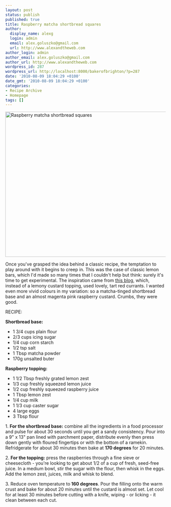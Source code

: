 ```yaml
---
layout: post
status: publish
published: true
title: Raspberry matcha shortbread squares
author:
  display_name: alexg
  login: admin
  email: alex.goluszko@gmail.com
  url: http://www.alexandtheweb.com
author_login: admin
author_email: alex.goluszko@gmail.com
author_url: http://www.alexandtheweb.com
wordpress_id: 287
wordpress_url: http://localhost:8000/bakerofbrighton/?p=287
date: '2010-08-09 18:04:29 +0100'
date_gmt: '2010-08-09 18:04:29 +0100'
categories:
- Recipe Archive
- Homepage
tags: []
---
```

<p><a href="http://localhost:8000/bakerofbrighton/wp-content/uploads/2010/08/IMG_2990-copy.jpg"><img class="alignnone size-medium wp-image-288" title="Raspberry matcha shortbread squares" src="http://localhost:8000/bakerofbrighton/wp-content/uploads/2010/08/IMG_2990-copy-620x456.jpg" alt="Raspberry matcha shortbread squares" width="620" height="456" /></a></p>
<p>Once you've grasped the idea behind a classic recipe, the temptation to play around with it begins to creep in. This was the case of classic lemon bars, which I'd made so many times that I couldn't help but think: surely it's time to get experimental. The inspiration came from <a href="http://www.thedailyspud.com/2010/07/14/lemon-bars-shortbread-redcurrants/#comment-35897">this blog</a>, which, instead of a lemony custard topping, used lovely, tart red currants. I wanted even more vivid colours in my variation: so a matcha-tinged shortbread base and an almost magenta pink raspberry custard. Crumbs, they were good.</p>
<p>RECIPE:</p>
<p><strong>Shortbread base:</strong></p>
<ul>
<li> 1 3/4 cups plain flour</li>
<li> 2/3 cups icing sugar</li>
<li> 1/4 cup corn starch</li>
<li> 1/2 tsp salt</li>
<li> 1 Tbsp matcha powder</li>
<li> 170g unsalted buter</li>
</ul>
<p><strong>Raspberry topping:</strong></p>
<ul>
<li> 1 1/2 Tbsp freshly grated lemon zest</li>
<li> 1/3 cup freshly squeezed lemon juice</li>
<li> 1/2 cup freshly squeezed raspberry juice</li>
<li> 1 Tbsp lemon zest</li>
<li> 1/4 cup milk</li>
<li> 1 1/3 cup caster sugar</li>
<li> 4 large eggs</li>
<li> 3 Tbsp flour</li>
</ul>
<p>1. <strong>For the shortbread base:</strong> combine all the ingredients in a food processor and pulse for about 30 seconds until you get a sandy consistency. Pour into a 9" x 13" pan lined with parchment paper, distribute evenly then press down gently with floured fingertips or with the bottom of a ramekin. Refridgerate for about 30 minutes then bake at <strong>170 degrees</strong> for 20 minutes.</p>
<p>2. <strong>For the topping:</strong> press the raspberries through a fine sieve or cheesecloth - you're looking to get about 1/2 of a cup of fresh, seed-free juice. In a medium bowl, stir the sugar with the flour, then whisk in the eggs. Add the lemon zest, juices, milk and whisk to blend.</p>
<p>3. Reduce oven temperature to<strong> 160 degrees</strong>. Pour the filling onto the warm crust and bake for about 20 minutes until the custard is almost set. Let cool for at least 30 minutes before cutting with a knife, wiping - or licking - it clean between each cut.</p>
